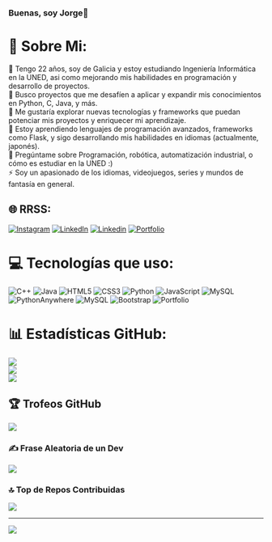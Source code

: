 ### Buenas, soy Jorge👋 

# 💫 Sobre Mi:
🔭 Tengo 22 años, soy de Galicia y estoy estudiando Ingeniería Informática en la UNED, asi como mejorando mis habilidades en programación y desarrollo de proyectos.<br>
👯 Busco proyectos que me desafíen a aplicar y expandir mis conocimientos en Python, C, Java, y más.<br>
🤝 Me gustaría explorar nuevas tecnologías y frameworks que puedan potenciar mis proyectos y enriquecer mi aprendizaje.<br>
🌱 Estoy aprendiendo lenguajes de programación avanzados, frameworks como Flask, y sigo desarrollando mis habilidades en idiomas (actualmente, japonés).<br>
💬 Pregúntame sobre Programación, robótica, automatización industrial, o cómo es estudiar en la UNED :)<br>
⚡ Soy un apasionado de los idiomas, videojuegos, series y mundos de fantasía en general.


## 🌐 RRSS:
[![Instagram](https://img.shields.io/badge/Instagram-%23E4405F.svg?logo=Instagram&logoColor=white)](https://www.instagram.com/jormarpaz/) 
[![LinkedIn](https://img.shields.io/badge/LinkedIn-%230077B5.svg?logo=linkedin&logoColor=white)](https://www.linkedin.com/in/jormarpaz/) 
[![Linkedin](https://img.shields.io/badge/Telegram-ff6600?logo=telegram&logoColor=white)](https://t.me/Jormarpaz) 
[![Portfolio](https://img.shields.io/badge/Portfolio-990099?logo=prettier&logoColor=white)](https://jormarpaz.eu.pythonanywhere.com/)

# 💻 Tecnologías que uso:
![C++](https://img.shields.io/badge/c++-%2300599C.svg?style=for-the-badge&logo=c%2B%2B&logoColor=white) 
![Java](https://img.shields.io/badge/java-%23ED8B00.svg?style=for-the-badge&logo=openjdk&logoColor=white) 
![HTML5](https://img.shields.io/badge/html5-%23E34F26.svg?style=for-the-badge&logo=html5&logoColor=white) 
![CSS3](https://img.shields.io/badge/css3-%231572B6.svg?style=for-the-badge&logo=css3&logoColor=white) 
![Python](https://img.shields.io/badge/python-3670A0?style=for-the-badge&logo=python&logoColor=ffdd54) 
![JavaScript](https://img.shields.io/badge/javascript-%23323330.svg?style=for-the-badge&logo=javascript&logoColor=%23F7DF1E) 
![MySQL](https://img.shields.io/badge/mysql-4479A1.svg?style=for-the-badge&logo=mysql&logoColor=white) 
![PythonAnywhere](https://img.shields.io/badge/pythonanywhere-%232F9FD7.svg?style=for-the-badge&logo=pythonanywhere&logoColor=151515) 
![MySQL](https://img.shields.io/badge/mysql-4479A1.svg?style=for-the-badge&logo=mysql&logoColor=white) 
![Bootstrap](https://img.shields.io/badge/bootstrap-%238511FA.svg?style=for-the-badge&logo=bootstrap&logoColor=white) 
![Portfolio](https://img.shields.io/badge/Portfolio-%23000000.svg?style=for-the-badge&logo=firefox&logoColor=#FF7139)
# 📊 Estadísticas GitHub:
![](https://github-readme-stats.vercel.app/api?username=Jormarpaz&theme=dark&hide_border=false&include_all_commits=true&count_private=true)<br/>
![](https://github-readme-streak-stats.herokuapp.com/?user=Jormarpaz&theme=dark&hide_border=false)<br/>
![](https://github-readme-stats.vercel.app/api/top-langs/?username=Jormarpaz&theme=dark&hide_border=false&include_all_commits=true&count_private=true&layout=compact)

## 🏆 Trofeos GitHub
![](https://github-profile-trophy.vercel.app/?username=Jormarpaz&theme=tokyonight&no-frame=false&no-bg=false&margin-w=4)

### ✍️ Frase Aleatoria de un Dev
![](https://quotes-github-readme.vercel.app/api?type=horizontal&theme=tokyonight)

### 🔝 Top de Repos Contribuidas
![](https://github-contributor-stats.vercel.app/api?username=Jormarpaz&limit=5&theme=dark&combine_all_yearly_contributions=true)

---
[![](https://visitcount.itsvg.in/api?id=Jormarpaz&icon=1&color=6)](https://visitcount.itsvg.in)

<!-- Proudly created with GPRM ( https://gprm.itsvg.in ) -->
